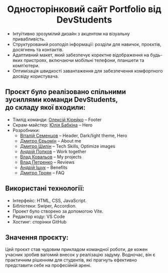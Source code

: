 <div align="center">

# Односторінковий сайт Portfolio від DevStudents

</div>

- Інтуїтивно зрозумілий дизайн з акцентом на візуальну привабливість.
- Структурований розподіл інформації: розділи для навичок, проєктів, досягнень
  та контактів.
- Адаптивний макет, який забезпечує коректне відображення на будь-яких
  пристроях, включаючи мобільні телефони, планшети та комп’ютери.
- Оптимізація швидкості завантаження для забезпечення комфортного досвіду
  користувача.

## Проєкт було реалізовано спільними зусиллями команди DevStudents, <br>до складу якої входили:

- Тімлід команди: [Олексій Кірейко](https://github.com/olexiy-kireyko) – Footer
- Скрам-майстер: [Юлія Бабкіна](https://github.com/yuliiababkina) – Hero
- Розробники:
  - [Віталій Семенцов](https://github.com/ratkus-dev) – Header, Dark/light
    theme, Hero
  - [Дмитро Єрьомін](https://github.com/Yeromin1) – About me
  - [Дмитро Шилін](https://github.com/DmytroShylin) – Tech Skills, Optimize
    images
  - [Андрій Попков](https://github.com/vfxtruegsg) – Work together
  - [Влад Ковальов](https://github.com/Vlad-Kovalov9) – My projects
  - [Влад Петренко](https://github.com/ptrnk0) – Reviews
  - [Андрій Іщук](https://github.com/aishchuk22) – Benefits
  - [Дмитро Троян](https://github.com/Dmytro-Tr) – FAQ

## Використані технології:

- Інтерфейс: HTML, CSS, JavaScript.
- Бібліотеки: Swiper, Accordion.
- Проект було створено за допомогою Vite.
- Редактор коду: VS Code
- Хостинг: сторінки GitHub

## Значення проєкту:

Цей проєкт став чудовим прикладом командної роботи, де кожен учасник зробив
вагомий внесок у реалізацію задуму. Водночас, він є практичним рішенням для
студентів, які прагнуть ефективно представити себе на професійній арені.
